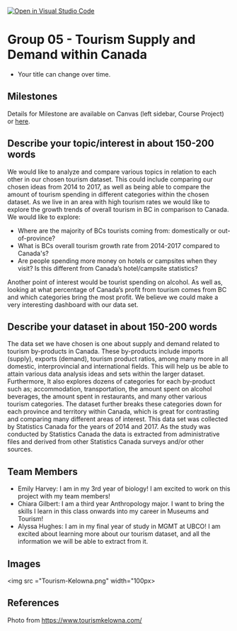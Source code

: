 [![Open in Visual Studio Code](https://classroom.github.com/assets/open-in-vscode-f059dc9a6f8d3a56e377f745f24479a46679e63a5d9fe6f495e02850cd0d8118.svg)](https://classroom.github.com/online_ide?assignment_repo_id=5887515&assignment_repo_type=AssignmentRepo)
# Group 05 - Tourism Supply and Demand within Canada

- Your title can change over time.

## Milestones

Details for Milestone are available on Canvas (left sidebar, Course Project) or [here](https://firas.moosvi.com/courses/data301/project/milestone01.html).

## Describe your topic/interest in about 150-200 words

We would like to analyze and compare various topics in relation to each other in our chosen tourism dataset. This could include comparing our chosen ideas from 2014 to 2017, as well as being able to compare the amount of tourism spending in different categories within the chosen dataset. As we live in an area with high tourism rates we would like to explore the growth trends of overall tourism in BC in comparison to Canada. We would like to explore:
- Where are the majority of BCs tourists coming from: domestically or out-of-province? 
- What is BCs overall tourism growth rate from 2014-2017 compared to Canada's?
- Are people spending more money on hotels or campsites when they visit? Is this different from Canada’s hotel/campsite statistics? 

Another point of interest would be tourist spending on alcohol. As well as, looking at what percentage of Canada’s profit from tourism comes from BC and which categories bring the most profit. We believe we could make a very interesting dashboard with our data set.

## Describe your dataset in about 150-200 words

The data set we have chosen is one about supply and demand related to tourism by-products in Canada. These by-products include imports (supply), exports (demand), tourism product ratios, among many more in all domestic, interprovincial and international fields. This will help us be able to attain various data analysis ideas and sets within the larger dataset. Furthermore, It also explores dozens of categories for each by-product such as; accommodation, transportation, the amount spent on alcohol beverages, the amount spent in restaurants, and many other various tourism categories. The dataset further breaks these categories down for each province and territory within Canada, which is great for contrasting and comparing many different areas of interest. This data set was collected by Statistics Canada for the years of 2014 and 2017. As the study was conducted by Statistics Canada the data is extracted from administrative files and derived from other Statistics Canada surveys and/or other sources.

## Team Members

- Emily Harvey: I am in my 3rd year of biology! I am excited to work on this project with my team members!
- Chiara Gilbert: I am a third year Anthropology major. I want to bring the skills I learn in this class onwards into my career in Museums and Tourism!
- Alyssa Hughes: I am in my final year of study in MGMT at UBCO! I am excited about learning more about our tourism dataset, and all the information we will be able to extract from it. 

## Images


<img src ="Tourism-Kelowna.png" width="100px>

## References

Photo from https://www.tourismkelowna.com/ 



